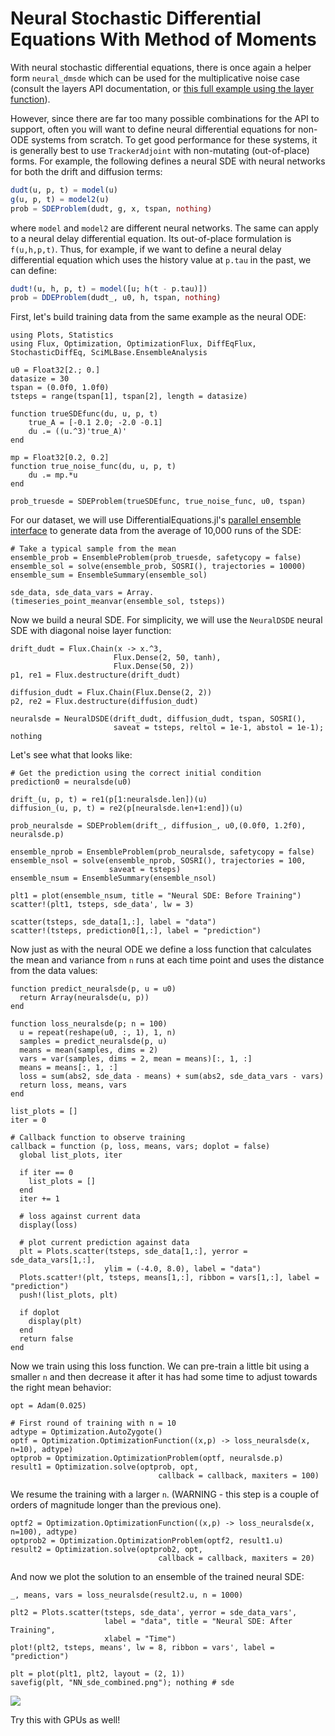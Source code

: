 # Neural Stochastic Differential Equations With Method of Moments

With neural stochastic differential equations, there is once again a helper form
`neural_dmsde` which can be used for the multiplicative noise case (consult the
layers API documentation, or [this full example using the layer
function](https://github.com/MikeInnes/zygote-paper/blob/master/neural_sde/neural_sde.jl)).

However, since there are far too many possible combinations for the API to
support, often you will want to define neural differential equations for
non-ODE systems from scratch. To get good performance for these systems,
it is generally best to use `TrackerAdjoint` with non-mutating (out-of-place)
forms. For example, the following defines a neural SDE with neural networks
for both the drift and diffusion terms:

```julia
dudt(u, p, t) = model(u)
g(u, p, t) = model2(u)
prob = SDEProblem(dudt, g, x, tspan, nothing)
```

where `model` and `model2` are different neural networks. The same can apply to
a neural delay differential equation. Its out-of-place formulation is
`f(u,h,p,t)`. Thus, for example, if we want to define a neural delay differential
equation which uses the history value at `p.tau` in the past, we can define:

```julia
dudt!(u, h, p, t) = model([u; h(t - p.tau)])
prob = DDEProblem(dudt_, u0, h, tspan, nothing)
```


First, let's build training data from the same example as the neural ODE:

```@example nsde
using Plots, Statistics
using Flux, Optimization, OptimizationFlux, DiffEqFlux, StochasticDiffEq, SciMLBase.EnsembleAnalysis

u0 = Float32[2.; 0.]
datasize = 30
tspan = (0.0f0, 1.0f0)
tsteps = range(tspan[1], tspan[2], length = datasize)
```

```@example nsde
function trueSDEfunc(du, u, p, t)
    true_A = [-0.1 2.0; -2.0 -0.1]
    du .= ((u.^3)'true_A)'
end

mp = Float32[0.2, 0.2]
function true_noise_func(du, u, p, t)
    du .= mp.*u
end

prob_truesde = SDEProblem(trueSDEfunc, true_noise_func, u0, tspan)
```

For our dataset, we will use DifferentialEquations.jl's [parallel ensemble
interface](https://docs.sciml.ai/DiffEqDocs/stable/features/ensemble/) to generate
data from the average of 10,000 runs of the SDE:

```@example nsde
# Take a typical sample from the mean
ensemble_prob = EnsembleProblem(prob_truesde, safetycopy = false)
ensemble_sol = solve(ensemble_prob, SOSRI(), trajectories = 10000)
ensemble_sum = EnsembleSummary(ensemble_sol)

sde_data, sde_data_vars = Array.(timeseries_point_meanvar(ensemble_sol, tsteps))
```

Now we build a neural SDE. For simplicity, we will use the `NeuralDSDE`
neural SDE with diagonal noise layer function:

```@example nsde
drift_dudt = Flux.Chain(x -> x.^3,
                       Flux.Dense(2, 50, tanh),
                       Flux.Dense(50, 2))
p1, re1 = Flux.destructure(drift_dudt)

diffusion_dudt = Flux.Chain(Flux.Dense(2, 2))
p2, re2 = Flux.destructure(diffusion_dudt)

neuralsde = NeuralDSDE(drift_dudt, diffusion_dudt, tspan, SOSRI(),
                       saveat = tsteps, reltol = 1e-1, abstol = 1e-1);
nothing
```

Let's see what that looks like:

```@example nsde
# Get the prediction using the correct initial condition
prediction0 = neuralsde(u0)

drift_(u, p, t) = re1(p[1:neuralsde.len])(u)
diffusion_(u, p, t) = re2(p[neuralsde.len+1:end])(u)

prob_neuralsde = SDEProblem(drift_, diffusion_, u0,(0.0f0, 1.2f0), neuralsde.p)

ensemble_nprob = EnsembleProblem(prob_neuralsde, safetycopy = false)
ensemble_nsol = solve(ensemble_nprob, SOSRI(), trajectories = 100,
                      saveat = tsteps)
ensemble_nsum = EnsembleSummary(ensemble_nsol)

plt1 = plot(ensemble_nsum, title = "Neural SDE: Before Training")
scatter!(plt1, tsteps, sde_data', lw = 3)

scatter(tsteps, sde_data[1,:], label = "data")
scatter!(tsteps, prediction0[1,:], label = "prediction")
```

Now just as with the neural ODE we define a loss function that calculates the
mean and variance from `n` runs at each time point and uses the distance from
the data values:

```@example nsde
function predict_neuralsde(p, u = u0)
  return Array(neuralsde(u, p))
end

function loss_neuralsde(p; n = 100)
  u = repeat(reshape(u0, :, 1), 1, n)
  samples = predict_neuralsde(p, u)
  means = mean(samples, dims = 2)
  vars = var(samples, dims = 2, mean = means)[:, 1, :]
  means = means[:, 1, :]
  loss = sum(abs2, sde_data - means) + sum(abs2, sde_data_vars - vars)
  return loss, means, vars
end
```

```@example nsde
list_plots = []
iter = 0

# Callback function to observe training
callback = function (p, loss, means, vars; doplot = false)
  global list_plots, iter

  if iter == 0
    list_plots = []
  end
  iter += 1

  # loss against current data
  display(loss)

  # plot current prediction against data
  plt = Plots.scatter(tsteps, sde_data[1,:], yerror = sde_data_vars[1,:],
                     ylim = (-4.0, 8.0), label = "data")
  Plots.scatter!(plt, tsteps, means[1,:], ribbon = vars[1,:], label = "prediction")
  push!(list_plots, plt)

  if doplot
    display(plt)
  end
  return false
end
```

Now we train using this loss function. We can pre-train a little bit using a
smaller `n` and then decrease it after it has had some time to adjust towards
the right mean behavior:

```@example nsde
opt = Adam(0.025)

# First round of training with n = 10
adtype = Optimization.AutoZygote()
optf = Optimization.OptimizationFunction((x,p) -> loss_neuralsde(x, n=10), adtype)
optprob = Optimization.OptimizationProblem(optf, neuralsde.p)
result1 = Optimization.solve(optprob, opt,
                                 callback = callback, maxiters = 100)
```

We resume the training with a larger `n`. (WARNING - this step is a couple of
orders of magnitude longer than the previous one).

```@example nsde
optf2 = Optimization.OptimizationFunction((x,p) -> loss_neuralsde(x, n=100), adtype)
optprob2 = Optimization.OptimizationProblem(optf2, result1.u)
result2 = Optimization.solve(optprob2, opt,
                                 callback = callback, maxiters = 20)
```

And now we plot the solution to an ensemble of the trained neural SDE:

```@example nsde
_, means, vars = loss_neuralsde(result2.u, n = 1000)

plt2 = Plots.scatter(tsteps, sde_data', yerror = sde_data_vars',
                     label = "data", title = "Neural SDE: After Training",
                     xlabel = "Time")
plot!(plt2, tsteps, means', lw = 8, ribbon = vars', label = "prediction")

plt = plot(plt1, plt2, layout = (2, 1))
savefig(plt, "NN_sde_combined.png"); nothing # sde
```

![](https://user-images.githubusercontent.com/1814174/76975872-88dc9100-6909-11ea-80f7-242f661ebad1.png)

Try this with GPUs as well!
